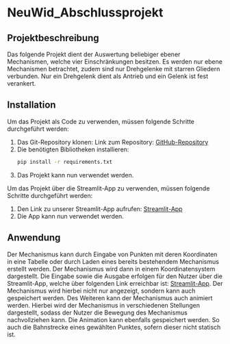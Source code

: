 # NeuWid_Abschlussprojekt

## Projektbeschreibung
Das folgende Projekt dient der Auswertung beliebiger ebener Mechanismen, welche vier Einschränkungen besitzen. Es werden nur ebene Mechanismen betrachtet, zudem sind nur Drehgelenke mit starren Gliedern verbunden. Nur ein Drehgelenk dient als Antrieb und ein Gelenk ist fest verankert.

## Installation
Um das Projekt als Code zu verwenden, müssen folgende Schritte durchgeführt werden:
1. Das Git-Repository klonen:
   Link zum Repository: [GitHub-Repository](https://github.com/np362/NeuWid_Abschlussprojekt)
2. Die benötigten Bibliotheken installieren:
   ```bash
   pip install -r requirements.txt
   ```
3. Das Projekt kann nun verwendet werden.

Um das Projekt über die Streamlit-App zu verwenden, müssen folgende Schritte durchgeführt werden:
1. Den Link zu unserer Streamlit-App aufrufen: [Streamlit-App](https://neuwidproject.streamlit.app/)
2. Die App kann nun verwendet werden.

## Anwendung
Der Mechanismus kann durch Eingabe von Punkten mit deren Koordinaten in eine Tabelle oder durch Laden eines bereits bestehendem Mechanismus erstellt werden. Der Mechanismus wird dann in einem Koordinatensystem dargestellt. Die Eingabe sowie die Ausgabe erfolgen für den Nutzer über die Streamlit-App, welche über folgenden Link erreichbar ist: [Streamlit-App](https://neuwidproject.streamlit.app/).
Der Mechanismus wird hierbei nicht nur angezeigt, sondern kann auch gespeichert werden. Des Weiteren kann der Mechanismus auch animiert werden. Hierbei wird der Mechanismus in verschiedenen Stellungen dargestellt, sodass der Nutzer die Bewegung des Mechanismus nachvollziehen kann. Die Animation kann ebenfalls gespeichert werden. So auch die Bahnstrecke eines gewählten Punktes, sofern dieser nicht statisch ist.

